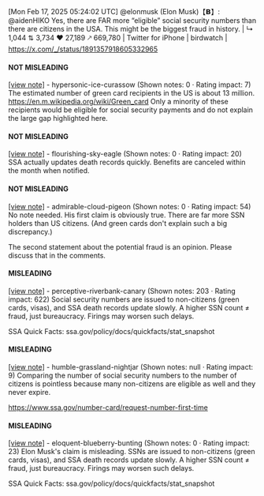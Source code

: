 [Mon Feb 17, 2025 05:24:02 UTC] @elonmusk (Elon Musk)【𝗕】: @aidenHIKO Yes, there are FAR more “eligible” social security numbers than there are citizens in the USA.  This might be the biggest fraud in history. | ↳ 1,044 ⇅ 3,734 ♥ 27,189 🡕 669,780 | Twitter for iPhone | birdwatch | https://x.com/_/status/1891357918605332965

#### NOT MISLEADING

[[view note]](https://x.com/i/birdwatch/n/1891447697422389547) - hypersonic-ice-curassow (Shown notes: 0 · Rating impact: 7)
The estimated number of green card recipients in the US is about 13 million. 
https://en.m.wikipedia.org/wiki/Green_card
Only a minority of these recipients would be eligible for social security payments and do not explain the large gap highlighted here.

#### NOT MISLEADING

[[view note]](https://x.com/i/birdwatch/n/1891438481588498569) - flourishing-sky-eagle (Shown notes: 0 · Rating impact: 20)
SSA actually updates death records quickly. Benefits are canceled within the month when notified.

#### NOT MISLEADING

[[view note]](https://x.com/i/birdwatch/n/1891407812342829300) - admirable-cloud-pigeon (Shown notes: 0 · Rating impact: 54)
No note needed. His first claim is obviously true. There are far more SSN holders than US citizens. (And green cards don't explain such a big discrepancy.)

The second statement about the potential fraud is an opinion. Please discuss that in the comments.

#### MISLEADING

[[view note]](https://x.com/i/birdwatch/n/1891383701365494247) - perceptive-riverbank-canary (Shown notes: 203 · Rating impact: 622)
Social security numbers are issued to non-citizens (green cards, visas), and SSA death records update slowly. A higher SSN count ≠ fraud, just bureaucracy. Firings may worsen such delays.

SSA Quick Facts: ssa.gov/policy/docs/quickfacts/stat_snapshot

#### MISLEADING

[[view note]](https://x.com/i/birdwatch/n/1891372104186220850) - humble-grassland-nightjar (Shown notes: null · Rating impact: 9)
Comparing the number of social security numbers to the number of citizens is pointless because many non-citizens are eligible as well and they never expire.

https://www.ssa.gov/number-card/request-number-first-time

#### MISLEADING

[[view note]](https://x.com/i/birdwatch/n/1891370450627784995) - eloquent-blueberry-bunting (Shown notes: 0 · Rating impact: 23)
Elon Musk's claim is misleading. SSNs are issued to non-citizens (green cards, visas), and SSA death records update slowly. A higher SSN count ≠ fraud, just bureaucracy. Firings may worsen such delays.

SSA Quick Facts: ssa.gov/policy/docs/quickfacts/stat_snapshot
